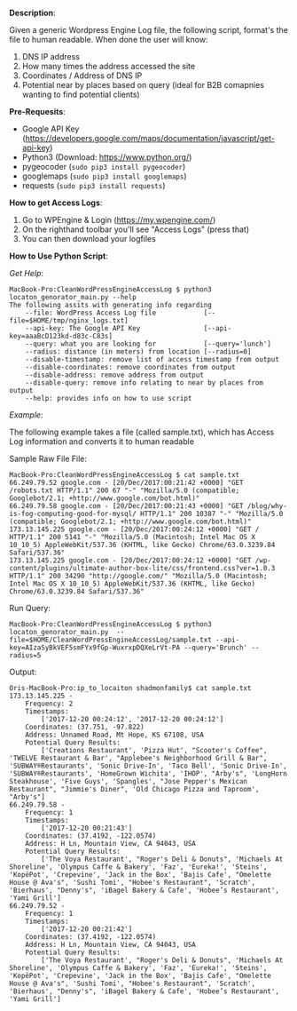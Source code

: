 **Description**: 

Given a generic Wordpress Engine Log file, the following script, format's the file to human readable. When done the user will know: 
1) DNS IP address 
2) How many times the address accessed the site 
3) Coordinates / Address of DNS IP 
4) Potential near by places based on query (ideal for B2B comapnies wanting to find potential clients) 

**Pre-Requesits**: 
* Google API Key (https://developers.google.com/maps/documentation/javascript/get-api-key) 
* Python3 (Download: https://www.python.org/)
* pygeocoder (```sudo pip3 install pygeocoder```) 
* googlemaps (```sudo pip3 install googlemaps```)
* requests (```sudo pip3 install requests```) 

**How to get Access Logs**: 
1. Go to WPEngine & Login (https://my.wpengine.com/) 
2. On the righthand toolbar you'll see "Access Logs" (press that) 
3. You can then download your logfiles 

**How to Use Python Script**: 

_Get Help_:
```
MacBook-Pro:CleanWordPressEngineAccessLog $ python3 locaton_genorator_main.py --help 
The following assits with generating info regarding
	--file: WordPress Access Log file            [--file=$HOME/tmp/nginx_logs.txt]
	--api-key: The Google API Key                [--api-key=aaaBcD123kd-d83c-C83s]
	--query: what you are looking for            [--query='lunch']
	--radius: distance (in meters) from location [--radius=0]
	--disable-timestamp: remove list of access timestamp from output
	--disable-coordinates: remove coordinates from output
	--disable-address: remove address from output
	--disable-query: remove info relating to near by places from output
	--help: provides info on how to use script
```

_Example_: 

The following example takes a file (called sample.txt), which has Access Log information and converts it to human readable  

Sample Raw File File: 
```
MacBook-Pro:CleanWordPressEngineAccessLog $ cat sample.txt 
66.249.79.52 google.com - [20/Dec/2017:00:21:42 +0000] "GET /robots.txt HTTP/1.1" 200 67 "-" "Mozilla/5.0 (compatible; Googlebot/2.1; +http://www.google.com/bot.html)"
66.249.79.58 google.com - [20/Dec/2017:00:21:43 +0000] "GET /blog/why-is-fog-computing-good-for-mysql/ HTTP/1.1" 200 10387 "-" "Mozilla/5.0 (compatible; Googlebot/2.1; +http://www.google.com/bot.html)"
173.13.145.225 google.com - [20/Dec/2017:00:24:12 +0000] "GET / HTTP/1.1" 200 5141 "-" "Mozilla/5.0 (Macintosh; Intel Mac OS X 10_10_5) AppleWebKit/537.36 (KHTML, like Gecko) Chrome/63.0.3239.84 Safari/537.36"
173.13.145.225 google.com - [20/Dec/2017:00:24:12 +0000] "GET /wp-content/plugins/ultimate-author-box-lite/css/frontend.css?ver=1.0.3 HTTP/1.1" 200 34290 "http://google.com/" "Mozilla/5.0 (Macintosh; Intel Mac OS X 10_10_5) AppleWebKit/537.36 (KHTML, like Gecko) Chrome/63.0.3239.84 Safari/537.36"
```

Run Query: 
```
MacBook-Pro:CleanWordPressEngineAccessLog $ python3 locaton_genorator_main.py  --file=$HOME/CleanWordPressEngineAccessLog/sample.txt --api-key=AIzaSyBkVEF5smFYx9fGp-WuxrxpDQXeLrVt-PA --query='Brunch' --radius=5
```

Output: 
```
Oris-MacBook-Pro:ip_to_locaiton shadmonfamily$ cat sample.txt 
173.13.145.225 -
	Frequency: 2
	Timestamps: 
		['2017-12-20 00:24:12', '2017-12-20 00:24:12']
	Coordinates: (37.751, -97.822)
	Address: Unnamed Road, Mt Hope, KS 67108, USA
	Potential Query Results: 
		['Creations Restaurant', 'Pizza Hut', "Scooter's Coffee", 'TWELVE Restaurant & Bar', "Applebee's Neighborhood Grill & Bar", 'SUBWAY®Restaurants', 'Sonic Drive-In', 'Taco Bell', 'Sonic Drive-In', 'SUBWAY®Restaurants', 'HomeGrown Wichita', 'IHOP', "Arby's", 'LongHorn Steakhouse', 'Five Guys', 'Spangles', "Jose Pepper's Mexican Restaurant", "Jimmie's Diner", 'Old Chicago Pizza and Taproom', "Arby's"]
66.249.79.58 -
	Frequency: 1
	Timestamps: 
		['2017-12-20 00:21:43']
	Coordinates: (37.4192, -122.0574)
	Address: H Ln, Mountain View, CA 94043, USA
	Potential Query Results: 
		['The Voya Restaurant', "Roger's Deli & Donuts", 'Michaels At Shoreline', 'Olympus Caffe & Bakery', 'Faz', 'Eureka!', 'Steins', 'KopëPot', 'Crepevine', 'Jack in the Box', 'Bajis Cafe', "Omelette House @ Ava's", 'Sushi Tomi', "Hobee's Restaurant", 'Scratch', 'Bierhaus', "Denny's", 'iBagel Bakery & Cafe', 'Hobee’s Restaurant', 'Yami Grill']
66.249.79.52 -
	Frequency: 1
	Timestamps: 
		['2017-12-20 00:21:42']
	Coordinates: (37.4192, -122.0574)
	Address: H Ln, Mountain View, CA 94043, USA
	Potential Query Results: 
		['The Voya Restaurant', "Roger's Deli & Donuts", 'Michaels At Shoreline', 'Olympus Caffe & Bakery', 'Faz', 'Eureka!', 'Steins', 'KopëPot', 'Crepevine', 'Jack in the Box', 'Bajis Cafe', "Omelette House @ Ava's", 'Sushi Tomi', "Hobee's Restaurant", 'Scratch', 'Bierhaus', "Denny's", 'iBagel Bakery & Cafe', 'Hobee’s Restaurant', 'Yami Grill']
```

